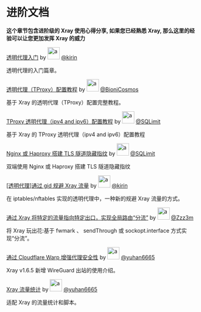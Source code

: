 # 进阶文档

**这个章节包含进阶级的 Xray 使用心得分享, 如果您已经熟悉 Xray,
那么这里的经验可以让您更加发挥 Xray 的威力**

[透明代理入门](./transparent_proxy/transparent_proxy.md) by
<img src="https://avatars2.githubusercontent.com/u/57820613?s=32" width="32" height="32" alt="a"/>
[@kirin](https://github.com/kirin10000)

透明代理的入门篇章。

[透明代理（TProxy）配置教程](./tproxy.md) by
<img src="https://avatars2.githubusercontent.com/u/41363844?s=32" width="32" height="32" alt="a"/>
[@BioniCosmos](https://github.com/BioniCosmos)

基于 Xray 的透明代理（TProxy）配置完整教程。

[TProxy 透明代理（ipv4 and ipv6）配置教程](./tproxy_ipv4_and_ipv6.md) by
<img src="https://avatars.githubusercontent.com/u/110686480?s=32" width="32" height="32" alt="a"/>
[@SQLimit](https://github.com/SQLimit)

基于 Xray 的 TProxy 透明代理（ipv4 and ipv6）配置教程

[Nginx 或 Haproxy 搭建 TLS 隧道隐藏指纹](./nginx_or_haproxy_tls_tunnel.md) by
<img src="https://avatars.githubusercontent.com/u/110686480?s=32" width="32" height="32" alt="a"/>
[@SQLimit](https://github.com/SQLimit)

双端使用 Nginx 或 Haproxy 搭建 TLS 隧道隐藏指纹

[[透明代理]通过 gid 规避 Xray 流量](./iptables_gid.md) by
<img src="https://avatars2.githubusercontent.com/u/57820613?s=32" width="32" height="32" alt="a"/>
[@kirin](https://github.com/kirin10000)

在 iptables/nftables 实现的透明代理中，一种新的规避 Xray 流量的方式。

[通过 Xray 将特定的流量指向特定出口，实现全局路由“分流”](./redirect.md) by
<img src="https://avatars.githubusercontent.com/u/28607089?s=32" width="32" height="32" alt="a"/>
[@Zzz3m](https://github.com/Zzz3m)

将 Xray 玩出花:基于 fwmark 、 sendThrough 或 sockopt.interface 方式实现“分流”。

[通过 Cloudflare Warp 增强代理安全性](./warp.md) by
<img src="https://avatars.githubusercontent.com/u/1588741?s=32" width="32" height="32" alt="a"/>
[@yuhan6665](https://github.com/yuhan6665)

Xray v1.6.5 新增 WireGuard 出站的使用介绍。

[Xray 流量统计](./traffic_stats.md) by
<img src="https://avatars.githubusercontent.com/u/1588741?s=32" width="32" height="32" alt="a"/>
[@yuhan6665](https://github.com/yuhan6665)

适配 Xray 的流量统计和脚本。
